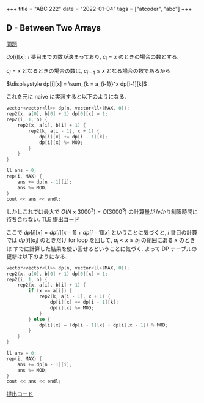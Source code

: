 +++
title = "ABC 222"
date = "2022-01-04"
tags = ["atcoder", "abc"]
+++



## D - Between Two Arrays

[問題](https://atcoder.jp/contests/abc222/tasks/abc222_d)

$dp[i][x]$: $i$ 番目までの数が決まっており, $c_i = x$ のときの場合の数とする.

$c_i = x$ となるときの場合の数は, $c_{i-1} \leq x$ となる場合の数であるから

$\displaystyle dp[i][x] = \sum_{k = a_{i-1}}^x dp[i-1][k]$

これを元に naive に実装すると以下のようになる.

```cpp
vector<vector<ll>> dp(n, vector<ll>(MAX, 0));
rep2(x, a[0], b[0] + 1) dp[0][x] = 1;
rep2(i, 1, n) {
    rep2(x, a[i], b[i] + 1) {
        rep2(k, a[i - 1], x + 1) {
            dp[i][x] += dp[i - 1][k];
            dp[i][x] %= MOD;
        }
    }
}

ll ans = 0;
rep(i, MAX) {
    ans += dp[n - 1][i];
    ans %= MOD;
}
cout << ans << endl;
```

しかしこれでは最大で $O(N \times 3000^2) = O(3000^3)$ の計算量がかかり制限時間に待ち合わない.
[TLE 提出コード](https://atcoder.jp/contests/abc222/submissions/28322782)

ここで $dp[i][x] = dp[i][x-1] + dp[i-1][x]$ ということに気づくと,
$i$ 番目の計算では $dp[i][a_i]$ のときだけ for loop を回して, $a_i < x \leq b_i$ の範囲にある $x$ のときは
すでに計算した結果を使い回せるということに気づく.
よって DP テーブルの更新は以下のようになる.

```cpp
vector<vector<ll>> dp(n, vector<ll>(MAX, 0));
rep2(x, a[0], b[0] + 1) dp[0][x] = 1;
rep2(i, 1, n) {
    rep2(x, a[i], b[i] + 1) {
        if (x == a[i]) {
            rep2(k, a[i - 1], x + 1) {
                dp[i][x] += dp[i - 1][k];
                dp[i][x] %= MOD;
            }
        } else {
            dp[i][x] = (dp[i - 1][x] + dp[i][x - 1]) % MOD;
        }
    }
}

ll ans = 0;
rep(i, MAX) {
    ans += dp[n - 1][i];
    ans %= MOD;
}
cout << ans << endl;
```

[提出コード](https://atcoder.jp/contests/abc222/submissions/28322862)
